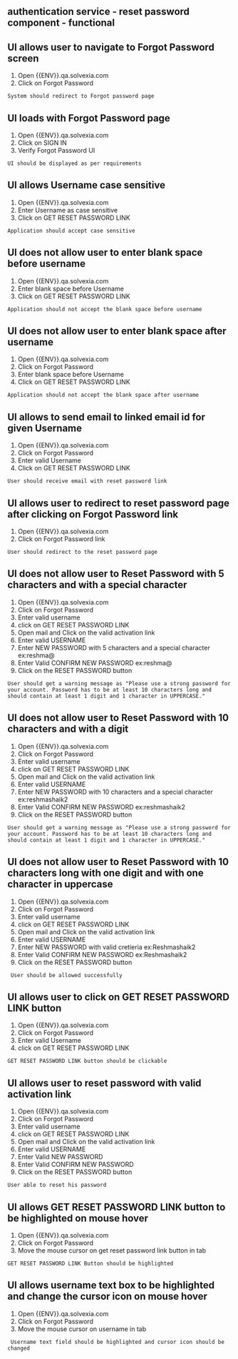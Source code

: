 ## authentication service - reset password component - functional

## UI allows user to navigate to Forgot Password screen

1. Open {{ENV}}.qa.solvexia.com 
2. Click on Forgot Password

`System should redirect to Forgot password page`

## UI loads with Forgot Password page

1. Open {{ENV}}.qa.solvexia.com  
2. Click on SIGN IN
3. Verify Forgot Password UI

`UI should be displayed as per requirements`

## UI allows Username case sensitive

1. Open {{ENV}}.qa.solvexia.com
2. Enter Username as case sensitive
3. Click on GET RESET PASSWORD LINK

`Application should accept case sensitive`

## UI does not allow user to enter blank space before username
1. Open {{ENV}}.qa.solvexia.com 
2. Enter blank space before  Username
3. Click on GET RESET PASSWORD LINK

`Application should not accept the blank space before username`

## UI does not allow user to enter blank space after username

1. Open {{ENV}}.qa.solvexia.com 
2. Click on Forgot Password
3. Enter blank space before Username
4. Click on GET RESET PASSWORD LINK

`Application should not accept the blank space after username`

## UI allows to send email to linked email id for given Username

1. Open {{ENV}}.qa.solvexia.com
2. Click on Forgot Password 
3. Enter valid Username
4. Click on GET RESET PASSWORD LINK

`User should receive email with reset password link`

## UI allows user to redirect to reset password page after clicking on Forgot Password link

1. Open {{ENV}}.qa.solvexia.com
2. Click on Forgot Password link

`User should redirect to the reset password page`

## UI does not allow user to Reset Password with 5 characters and with a special character
 
1. Open {{ENV}}.qa.solvexia.com 
2. Click on Forgot Password
3. Enter valid username
4. click on GET RESET PASSWORD LINK
5. Open mail and Click on the valid activation link
6. Enter valid USERNAME
7. Enter  NEW PASSWORD with 5 characters and a special character ex:reshma@
8. Enter Valid CONFIRM NEW PASSWORD ex:reshma@
9. Click on the RESET PASSWORD button

`User should get a warning message as "Please use a strong password for your account. Password has to be at least 10 characters long and should contain at least 1 digit and 1 character in UPPERCASE."`

## UI does not allow user to Reset Password with 10 characters and with a digit
 
1. Open {{ENV}}.qa.solvexia.com 
2. Click on Forgot Password
3. Enter valid username
4. click on GET RESET PASSWORD LINK
5. Open mail and Click on the valid activation link
6. Enter valid USERNAME
7. Enter  NEW PASSWORD with 10 characters and a special character ex:reshmashaik2
8. Enter Valid CONFIRM NEW PASSWORD ex:reshmashaik2
9. Click on the RESET PASSWORD button

`User should get a warning message as "Please use a strong password for your account. Password has to be at least 10 characters long and should contain at least 1 digit and 1 character in UPPERCASE."`

## UI does not allow user to Reset Password with 10 characters long with one digit and with one character in uppercase
 
1. Open {{ENV}}.qa.solvexia.com 
2. Click on Forgot Password
3. Enter valid username
4. click on GET RESET PASSWORD LINK
5. Open mail and Click on the valid activation link
6. Enter valid USERNAME
7. Enter  NEW PASSWORD with valid cretieria ex:Reshmashaik2
8. Enter Valid CONFIRM NEW PASSWORD ex:Reshmashaik2
9. Click on the RESET PASSWORD button

` User should be allowed successfully`

## UI allows user to click on GET RESET PASSWORD LINK button

1. Open {{ENV}}.qa.solvexia.com
2. Click on Forgot Password
3. Enter valid Username
4. click on GET RESET PASSWORD LINK

`GET RESET PASSWORD LINK button should be clickable`

## UI allows user to reset password with valid activation link

1. Open {{ENV}}.qa.solvexia.com 
2. Click on Forgot Password
3. Enter valid username
4. click on GET RESET PASSWORD LINK
5. Open mail and Click on the valid activation link
6. Enter valid USERNAME
7. Enter Valid NEW PASSWORD
8. Enter Valid CONFIRM NEW PASSWORD
9. Click on the RESET PASSWORD button

`User able to reset his password`

## UI allows GET RESET PASSWORD LINK button to be highlighted on mouse hover

1. Open {{ENV}}.qa.solvexia.com 
2. Click on Forgot Password
3. Move the mouse cursor on get reset password link button in tab 

` GET RESET PASSWORD LINK Button should be highlighted `

## UI allows username text box to be highlighted and change the cursor icon on mouse hover  

1. Open {{ENV}}.qa.solvexia.com 
2. Click on Forgot Password
3. Move the mouse cursor on username in tab

` Username text field should be highlighted and cursor icon should be changed`


